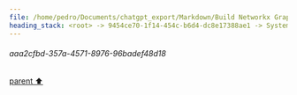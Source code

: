 ```yaml
---
file: /home/pedro/Documents/chatgpt_export/Markdown/Build Networkx Graph with Cursor.md
heading_stack: <root> -> 9454ce70-1f14-454c-b6d4-dc8e17388ae1 -> System -> cdc1e4df-6ed9-4474-aa70-316fd1d37354 -> System -> aaa2cfbd-357a-4571-8976-96badef48d18
---
```

###### aaa2cfbd-357a-4571-8976-96badef48d18
[parent ⬆️](#cdc1e4df-6ed9-4474-aa70-316fd1d37354)
